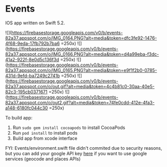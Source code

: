 # Events
IOS app written on Swift 5.2.

![](https://firebasestorage.googleapis.com/v0/b/events-82a37.appspot.com/o/IMG_0164.PNG?alt=media&token=dfc3fe92-1476-4f68-9eda-17fb792b7ba6 =250x) ![](https://firebasestorage.googleapis.com/v0/b/events-82a37.appspot.com/o/IMG_0166.PNG?alt=media&token=d4a99eba-f3dc-41a2-922f-8e0d5c136f3d =250x) ![](https://firebasestorage.googleapis.com/v0/b/events-82a37.appspot.com/o/IMG_0165.PNG?alt=media&token=e9f1f2b0-0785-431d-9efd-ba7249c2741b =250x)
![](https://firebasestorage.googleapis.com/v0/b/events-82a37.appspot.com/o/out.gif?alt=media&token=4c4b81c0-30aa-40e5-82c3-195cb0371671 =250x) ![](https://firebasestorage.googleapis.com/v0/b/events-82a37.appspot.com/o/out2.gif?alt=media&token=74fe0cdd-412e-4fa3-a148-6180fc044c30 =250x)



To build app:
1. Run `sudo gem install cocoapods` to install CocoaPods
2. Run `pod install` to install pods
3. Build app from xcode interface

FYI: Events/environment.swift file didn't commited due to security reasons, but you can add your google API key [here](https://github.com/andriyanovDS/Events/blob/master/BuildPhases/addEnvironment.sh#L12) if you want to use google services (geocode and places APIs)
